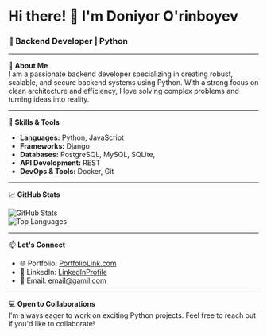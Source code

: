 # Hi there! 👋 I'm Doniyor O'rinboyev

### 🌟 Backend Developer | Python 

---

🔧 **About Me**  
I am a passionate backend developer specializing in creating robust, scalable, and secure backend systems using Python. With a strong focus on clean architecture and efficiency, I love solving complex problems and turning ideas into reality.

---

🚀 **Skills & Tools**  

- **Languages:** Python, JavaScript  
- **Frameworks:** Django
- **Databases:** PostgreSQL, MySQL, SQLite, 
- **API Development:** REST
- **DevOps & Tools:** Docker, Git  


---


📈 **GitHub Stats**  

![GitHub Stats](https://github-readme-stats.vercel.app/api?username=Doniyor19&show_icons=true&theme=radical)  
![Top Languages](https://github-readme-stats.vercel.app/api/top-langs/?username=Doniyor19&layout=compact&theme=radical)

---

📫 **Let's Connect**

- 🌐 Portfolio: [PortfolioLink.com](file:///D:/certificate/Doniyor%20O%E2%80%99rinboyev)
- 💼 LinkedIn: [LinkedInProfile](https://www.linkedin.com/in/doniyor-urinboyev-538b09304/?trk=opento_sprofile_details)
- 📧 Email: [email@gamil.com](mailto:domanick191201@gamil.com)


---

💻 **Open to Collaborations**  
I'm always eager to work on exciting Python projects. Feel free to reach out if you'd like to collaborate!
